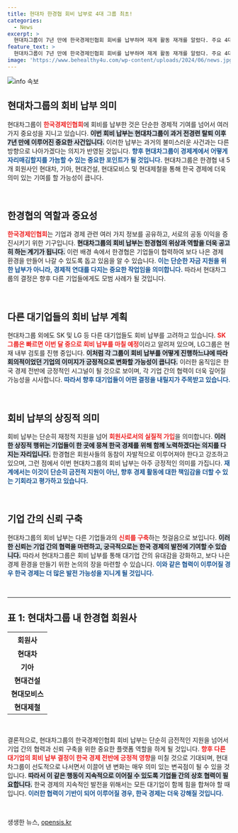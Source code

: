 ```yaml
---
title: 현대차 한경협 회비 납부로 4대 그룹 최초!
categories:
  - News
excerpt: >
  현대차그룹이 7년 만에 한국경제인협회 회비를 납부하며 재계 활동 재개를 알렸다. 주요 4대 그룹 중 최초로 회비를 낸 현대차는 향후 한경협의 실질적 회원사로서의 입지를 강화할 예정이다.
feature_text: >
  현대차그룹이 7년 만에 한국경제인협회 회비를 납부하며 재계 활동 재개를 알렸다. 주요 4대 그룹 중 최초로 회비를 낸 현대차는 향후 한경협의 실질적 회원사로서의 입지를 강화할 예정이다.
image: 'https://www.behealthy4u.com/wp-content/uploads/2024/06/news.jpg'
---
```


<p><img src="https://www.behealthy4u.com/wp-content/uploads/2024/06/news.jpg" alt="info 속보" /></p>

<h2 data-ke-size="size26">현대차그룹의 회비 납부 의미</h2>

<p data-ke-size="size16">현대차그룹이 <b><span style="color: #ee2323;">한국경제인협회</span></b>에 회비를 납부한 것은 단순한 경제적 기여를 넘어서 여러 가지 중요성을 지니고 있습니다. <b><span style="background-color: #21538527;">이번 회비 납부는 현대차그룹이 과거 전경련 탈퇴 이후 7년 만에 이루어진 중요한 사건입니다.</span></b> 이러한 납부는 과거의 불미스러운 사건과는 다른 방향으로 나아가겠다는 의지가 반영된 것입니다. <b><span style="color: #1a5490;">향후 현대차그룹이 경제계에서 어떻게 자리매김할지를 가늠할 수 있는 중요한 포인트가 될 것입니다.</span></b> 현대차그룹은 한경협 내 5개 회원사인 현대차, 기아, 현대건설, 현대모비스 및 현대제철을 통해 한국 경제에 더욱 의미 있는 기여를 할 가능성이 큽니다.</p><p data-ke-size="size16">&nbsp;</p>

<h2 data-ke-size="size26">한경협의 역할과 중요성</h2>

<p data-ke-size="size16"><b><span style="color: #ee2323;">한국경제인협회</span></b>는 기업과 경제 관련 여러 가지 정보를 공유하고, 서로의 공동 이익을 증진시키기 위한 기구입니다. <b><span style="background-color: #21538527;">현대차그룹의 회비 납부는 한경협의 위상과 역할을 더욱 공고히 하는 계기가 됩니다.</span></b> 이런 배경 속에서 한경협은 기업들이 협력하여 보다 나은 경제 환경을 만들어 나갈 수 있도록 돕고 있음을 알 수 있습니다. <b><span style="color: #1a5490;">이는 단순한 자금 지원을 위한 납부가 아니라, 경제적 연대를 다지는 중요한 작업임을 의미합니다.</span></b> 따라서 현대차그룹의 결정은 향후 다른 기업들에게도 모범 사례가 될 것입니다.</p><p data-ke-size="size16">&nbsp;</p>

<h2 data-ke-size="size26">다른 대기업들의 회비 납부 계획</h2>

<p data-ke-size="size16">현대차그룹 외에도 SK 및 LG 등 다른 대기업들도 회비 납부를 고려하고 있습니다. <b><span style="color: #ee2323;">SK그룹은 빠르면 이번 달 중으로 회비 납부를 마칠 예정</span></b>이라고 알려져 있으며, LG그룹은 현재 내부 검토를 진행 중입니다. <b><span style="background-color: #21538527;">이처럼 각 그룹이 회비 납부를 어떻게 진행하느냐에 따라 회의적이었던 기업의 이미지가 긍정적으로 변화할 가능성이 큽니다.</span></b> 이러한 움직임은 한국 경제 전반에 긍정적인 시그널이 될 것으로 보이며, 각 기업 간의 협력이 더욱 깊어질 가능성을 시사합니다. <b><span style="color: #1a5490;">따라서 향후 대기업들이 어떤 결정을 내릴지가 주목받고 있습니다.</span></b></p><p data-ke-size="size16">&nbsp;</p>

<h2 data-ke-size="size26">회비 납부의 상징적 의미</h2>

<p data-ke-size="size16">회비 납부는 단순히 재정적 지원을 넘어 <b><span style="color: #ee2323;">회원사로서의 실질적 가입</span></b>을 의미합니다. <b><span style="background-color: #21538527;">이러한 상징적 행위는 기업들이 한 곳에 뭉쳐 한국 경제를 위해 함께 노력하겠다는 의지를 다지는 자리입니다.</span></b> 한경협은 회원사들의 동참이 자발적으로 이루어져야 한다고 강조하고 있으며, 그런 점에서 이번 현대차그룹의 회비 납부는 아주 긍정적인 의미를 가집니다. <b><span style="color: #1a5490;">재계에서는 이것이 단순히 금전적 지원이 아닌, 향후 경제 활동에 대한 책임감을 더할 수 있는 기회라고 평가하고 있습니다.</span></b></p><p data-ke-size="size16">&nbsp;</p>

<h2 data-ke-size="size26">기업 간의 신뢰 구축</h2>

<p data-ke-size="size16">현대차그룹의 회비 납부는 다른 기업들과의 <b><span style="color: #ee2323;">신뢰를 구축</span></b>하는 첫걸음으로 보입니다. <b><span style="background-color: #21538527;">이러한 신뢰는 기업 간의 협력을 마련하고, 궁극적으로는 한국 경제의 발전에 기여할 수 있습니다.</span></b> 따라서 현대차그룹은 회비 납부를 통해 대기업 간의 유대감을 강화하고, 보다 나은 경제 환경을 만들기 위한 논의의 장을 마련할 수 있습니다. <b><span style="color: #1a5490;">이와 같은 협력이 이루어질 경우 한국 경제는 더 많은 발전 가능성을 지니게 될 것입니다.</span></b></p><p data-ke-size="size16">&nbsp;</p>

<hr>

<h2>표 1: 현대차그룹 내 한경협 회원사</h2>

<table style="width: 100%; border-collapse: collapse;">
  <tr>
    <th style="text-align: center; height: 35px;"><b>회원사</b></th>
  </tr>
  <tr>
    <td style="text-align: center; height: 17px;"><b>현대차</b></td>
  </tr>
  <tr>
    <td style="text-align: center; height: 17px;"><b>기아</b></td>
  </tr>
  <tr>
    <td style="text-align: center; height: 17px;"><b>현대건설</b></td>
  </tr>
  <tr>
    <td style="text-align: center; height: 17px;"><b>현대모비스</b></td>
  </tr>
  <tr>
    <td style="text-align: center; height: 17px;"><b>현대제철</b></td>
  </tr>
</table>

<p data-ke-size="size16">&nbsp;</p>

<p data-ke-size="size16">결론적으로, 현대차그룹의 한국경제인협회 회비 납부는 단순히 금전적인 지원을 넘어서 기업 간의 협력과 신뢰 구축을 위한 중요한 플랫폼 역할을 하게 될 것입니다. <b><span style="color: #ee2323;">향후 다른 대기업의 회비 납부 결정이 한국 경제 전반에 긍정적 영향</span></b>을 미칠 것으로 기대되며, 현대차그룹이 선도적으로 나서면서 이끌어 낸 변화는 매우 의미 있는 변곡점이 될 수 있을 것입니다. <b><span style="background-color: #21538527;">따라서 이 같은 행동이 지속적으로 이어질 수 있도록 기업들 간의 상호 협력이 필요합니다.</span></b> 한국 경제의 지속적인 발전을 위해서는 모든 대기업이 함께 힘을 합쳐야 할 때입니다. <b><span style="color: #1a5490;">이러한 협력이 기반이 되어 이루어질 경우, 한국 경제는 더욱 강해질 것입니다.</span></b></p><p data-ke-size="size16">&nbsp;</p>
생생한 뉴스, <a href="https://opensis.kr" rel="dofollow">opensis.kr</a>


